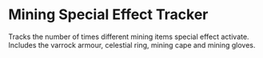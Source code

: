 # Mining Special Effect Tracker
Tracks the number of times different mining items special effect activate. Includes the varrock armour, celestial ring, mining cape and mining gloves.
